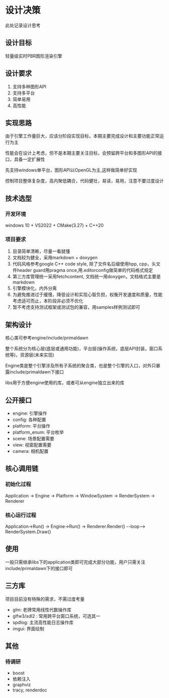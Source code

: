 # 设计决策

此处记录设计思考

## 设计目标

轻量级实时PBR图形渲染引擎

## 设计要求

1. 支持多种图形API
1. 支持多平台
1. 简单易用
1. 高性能

## 实现思路

由于引擎工作量巨大，应该分阶段实现目标，本期主要完成设计和主要功能正常运行为主

性能会在设计上考虑，但不是本期主要关注目标，会预留跨平台和多图形API的接口，具备一定扩展性

先支持windows单平台，图形API以OpenGL为主,这样做简单好实现

控制项目整体复杂度，高内聚低耦合，代码健壮，易读，易用，注意不要过度设计

## 技术选型

### 开发环境

windows 10 + VS2022 + CMake(3.27) + C++20

### 项目要求

1. 目录简单清晰，尽量一看就懂
1. 文档较为健全，采用markdown + doxygen
1. 代码风格参考google C++ code style, 除了文件名后缀使用hpp, cpp，头文件header guard用pragma once,用.editorconfig做简单的代码格式规定
1. 第三方库管理统一采用fetchcontent, 文档统一用doxygen，文档格式主要是markdown
1. 引擎模块化，内外分离
1. 为避免推进过于缓慢，降低设计和实现心智负担，权衡开发速度和质量，性能考虑适可而止，本阶段非必须不优化
1. 暂不考虑支持测试框架或测试包的兼容，用samples样例测试即可

## 架构设计

核心类可参考engine/include/primaldawn

整个系统分为核心层(底层或通用功能)，平台层(操作系统，底层API封装，窗口系统等)，资源层(未来实现)

Engine类是整个引擎涉及所有子系统的聚合类，也是整个引擎的入口，对外只暴露include/primaldawn下接口

libs用于方便engine使用的库，或者可从engine独立出来的库

## 公开接口

- engine: 引擎操作
- config: 各种配置
- platform: 平台操作
- platform_enum: 平台枚举
- scene: 场景配置需要
- view: 视窗配置需要
- camera: 相机配置

## 核心调用链

### 初始化过程

Application -> Engine -> Platform -> WindowSystem -> RenderSystem -> Renderer

### 核心运行过程

Application->Run() -> Engine->Run() -> Renderer.Render() --loop--> RenderSystem.Draw()

## 使用

一般只需继承libs下的application类即可完成大部分功能，用户只需关注include/primaldawn下的接口即可

## 三方库

项目目前没有特殊的需求，不需过度考量

- glm: 老牌常用线性代数操作库
- glfw3/sdl2 : 常用跨平台窗口系统，可选其一
- spdlog: 主流高性能日志操作库
- imgui: 界面绘制

## 其他

### 待调研

- boost
- 依赖注入
- graphviz
- tracy, renderdoc
